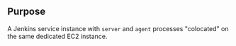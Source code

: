 ## Purpose
A Jenkins service instance with `server` and `agent` processes "colocated"
on the same dedicated EC2 instance.
